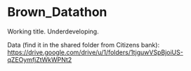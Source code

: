 # Brown_Datathon
Working title. Underdeveloping.

Data (find it in the shared folder from Citizens bank): https://drive.google.com/drive/u/1/folders/1tjguwVSpBjoiUS-qZEOymfjZtWkWPNt2



